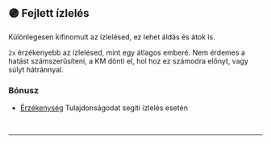 ## 🟣 Fejlett ízlelés

Különlegesen kifinomult az ízlelésed, ez lehet áldás és átok is.

`2x` érzékenyebb az ízlelésed, mint egy átlagos emberé. Nem érdemes a hatást számszerűsíteni, a KM dönti el, hol hoz ez számodra előnyt, vagy súlyt hátránnyal.

### Bónusz

- [Érzékenység](../014_01_tulajdonsagok.md#-%C3%A9rz%C3%A9kenys%C3%A9g) Tulajdonságodat segíti ízlelés esetén


<br />

---
